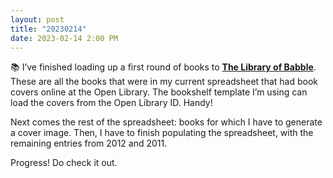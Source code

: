 ```yaml
---
layout: post
title: "20230214"
date: 2023-02-14 2:00 PM
---
```


📚  I’ve finished loading up a first round of books to [**The Library of Babble**](https://ninazumel.com/books/). These are all the books that were in my current spreadsheet that had book covers online at the Open Library. The bookshelf template I’m using can load the covers from the Open Library ID. Handy!

Next comes the rest of the spreadsheet: books for which I have to generate a cover image. Then, I have to finish populating the spreadsheet, with the remaining entries from 2012 and 2011.

Progress! Do check it out.


